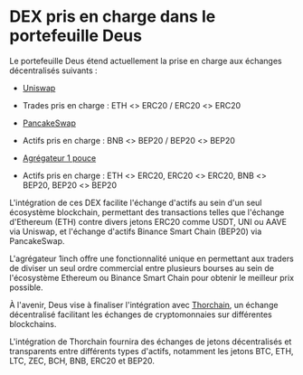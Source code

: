 # DEX pris en charge dans le portefeuille Deus

Le portefeuille Deus étend actuellement la prise en charge aux échanges décentralisés suivants :

- [Uniswap](https://uniswap.org)
 - Trades pris en charge : ETH <> ERC20 / ERC20 <> ERC20

- [PancakeSwap](https://pancakeswap.finance)
 - Actifs pris en charge : BNB <> BEP20 / BEP20 <> BEP20

- [Agrégateur 1 pouce](https://app.1inch.io/)
 - Actifs pris en charge : ETH <> ERC20, ERC20 <> ERC20, BNB <> BEP20, BEP20 <> BEP20

L'intégration de ces DEX facilite l'échange d'actifs au sein d'un seul écosystème blockchain, permettant des transactions telles que l'échange d'Ethereum (ETH) contre divers jetons ERC20 comme USDT, UNI ou AAVE via Uniswap, et l'échange d'actifs Binance Smart Chain (BEP20) via PancakeSwap.

L'agrégateur 1inch offre une fonctionnalité unique en permettant aux traders de diviser un seul ordre commercial entre plusieurs bourses au sein de l'écosystème Ethereum ou Binance Smart Chain pour obtenir le meilleur prix possible.

À l'avenir, Deus vise à finaliser l'intégration avec [Thorchain](https://thorchain.org), un échange décentralisé facilitant les échanges de cryptomonnaies sur différentes blockchains.

L'intégration de Thorchain fournira des échanges de jetons décentralisés et transparents entre différents types d'actifs, notamment les jetons BTC, ETH, LTC, ZEC, BCH, BNB, ERC20 et BEP20.